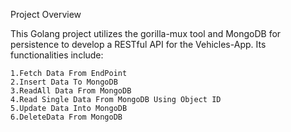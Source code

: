 Project Overview

This Golang project utilizes the gorilla-mux tool and MongoDB for persistence to develop a RESTful API for the Vehicles-App. Its functionalities include:

    1.Fetch Data From EndPoint
    2.Insert Data To MongoDB
    3.ReadAll Data From MongoDB
    4.Read Single Data From MongoDB Using Object ID 
    5.Update Data Into MongoDB
    6.DeleteData From MongoDB


